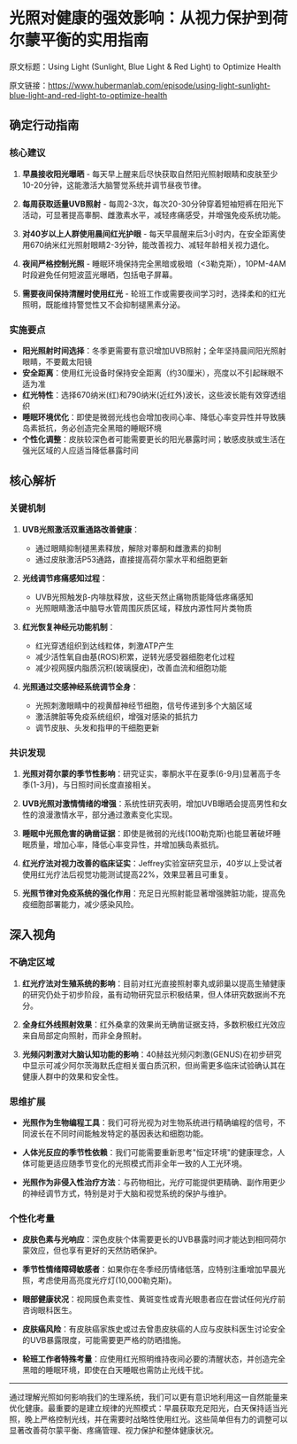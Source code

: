 # 光照对健康的强效影响：从视力保护到荷尔蒙平衡的实用指南

原文标题：Using Light (Sunlight, Blue Light & Red Light) to Optimize Health

原文链接：https://www.hubermanlab.com/episode/using-light-sunlight-blue-light-and-red-light-to-optimize-health

<YouTube videoId="UF0nqolsNZc" />

## 确定行动指南

### 核心建议

1. **早晨接收阳光曝晒** - 每天早上醒来后尽快获取自然阳光照射眼睛和皮肤至少10-20分钟，这能激活大脑警觉系统并调节昼夜节律。

2. **每周获取适量UVB照射** - 每周2-3次，每次20-30分钟穿着短袖短裤在阳光下活动，可显著提高睾酮、雌激素水平，减轻疼痛感受，并增强免疫系统功能。

3. **对40岁以上人群使用晨间红光护眼** - 每天早晨醒来后3小时内，在安全距离使用670纳米红光照射眼睛2-3分钟，能改善视力、减轻年龄相关视力退化。

4. **夜间严格控制光照** - 睡眠环境保持完全黑暗或极暗（<3勒克斯），10PM-4AM时段避免任何短波蓝光曝晒，包括电子屏幕。

5. **需要夜间保持清醒时使用红光** - 轮班工作或需要夜间学习时，选择柔和的红光照明，既能维持警觉性又不会抑制褪黑素分泌。

### 实施要点

- **阳光照射时间选择**：冬季更需要有意识增加UVB照射；全年坚持晨间阳光照射眼睛，不要戴太阳镜
- **安全距离**：使用红光设备时保持安全距离（约30厘米），亮度以不引起眯眼不适为准
- **红光特性**：选择670纳米(红)和790纳米(近红外)波长，这些波长能有效穿透组织
- **睡眠环境优化**：即使是微弱光线也会增加夜间心率、降低心率变异性并导致胰岛素抵抗，务必创造完全黑暗的睡眠环境
- **个性化调整**：皮肤较深色者可能需要更长的阳光暴露时间；敏感皮肤或生活在强光区域的人应适当降低暴露时间

## 核心解析

### 关键机制

1. **UVB光照激活双重通路改善健康**：
   - 通过眼睛抑制褪黑素释放，解除对睾酮和雌激素的抑制
   - 通过皮肤激活P53通路，直接提高荷尔蒙水平和细胞更新
   
2. **光线调节疼痛感知过程**：
   - UVB光照触发β-内啡肽释放，这些天然止痛物质能降低疼痛感知
   - 光照眼睛激活中脑导水管周围灰质区域，释放内源性阿片类物质
   
3. **红光恢复神经元功能机制**：
   - 红光穿透组织到达线粒体，刺激ATP产生
   - 减少活性氧自由基(ROS)积累，逆转光感受器细胞老化过程
   - 减少视网膜内脂质沉积(玻璃膜疣)，改善血流和细胞功能

4. **光照通过交感神经系统调节全身**：
   - 光照刺激眼睛中的视黄醇神经节细胞，信号传递到多个大脑区域
   - 激活脾脏等免疫系统组织，增强对感染的抵抗力
   - 调节皮肤、头发和指甲的干细胞更新

### 共识发现

1. **光照对荷尔蒙的季节性影响**：研究证实，睾酮水平在夏季(6-9月)显著高于冬季(1-3月)，与日照时间长度直接相关。

2. **UVB光照对激情情绪的增强**：系统性研究表明，增加UVB曝晒会提高男性和女性的浪漫激情水平，部分通过激素变化实现。

3. **睡眠中光照危害的确凿证据**：即使是微弱的光线(100勒克斯)也能显著破坏睡眠质量，增加心率，降低心率变异性，并增加胰岛素抵抗。

4. **红光疗法对视力改善的临床证实**：Jeffrey实验室研究显示，40岁以上受试者使用红光疗法后视觉功能测试提高22%，效果显著且可重复。

5. **光照节律对免疫系统的强化作用**：充足日光照射能显著增强脾脏功能，提高免疫细胞部署能力，减少感染风险。

## 深入视角

### 不确定区域

1. **红光疗法对生殖系统的影响**：目前对红光直接照射睾丸或卵巢以提高生殖健康的研究仍处于初步阶段，虽有动物研究显示积极结果，但人体研究数据尚不充分。

2. **全身红外线照射效果**：红外桑拿的效果尚无确凿证据支持，多数积极红光效应来自局部定向照射，而非全身照射。

3. **光频闪刺激对大脑认知功能的影响**：40赫兹光频闪刺激(GENUS)在初步研究中显示可减少阿尔茨海默氏症相关蛋白质沉积，但尚需更多临床试验确认其在健康人群中的效果和安全性。

### 思维扩展

- **光照作为生物编程工具**：我们可将光视为对生物系统进行精确编程的信号，不同波长在不同时间能触发特定的基因表达和细胞功能。

- **人体光反应的季节性依赖**：我们可能需要重新思考"恒定环境"的健康理念，人体可能更适应随季节变化的光照模式而非全年一致的人工光环境。

- **光照作为非侵入性治疗方法**：与药物相比，光疗可能提供更精确、副作用更少的神经调节方式，特别是对于大脑和视觉系统的保护与维护。

### 个性化考量

- **皮肤色素与光响应**：深色皮肤个体需要更长的UVB暴露时间才能达到相同荷尔蒙效应，但也享有更好的天然防晒保护。

- **季节性情绪障碍敏感者**：如果你在冬季经历情绪低落，应特别注重增加早晨光照，考虑使用高亮度光疗灯(10,000勒克斯)。

- **眼部健康状况**：视网膜色素变性、黄斑变性或青光眼患者应在尝试任何光疗前咨询眼科医生。

- **皮肤癌风险**：有皮肤癌家族史或过去曾患皮肤癌的人应与皮肤科医生讨论安全的UVB暴露限度，可能需要更严格的防晒措施。

- **轮班工作者特殊考量**：应使用红光照明维持夜间必要的清醒状态，并创造完全黑暗的睡眠环境，即使在白天睡眠也需防止光线干扰。

---

通过理解光照如何影响我们的生理系统，我们可以更有意识地利用这一自然能量来优化健康。最重要的是建立规律的光照模式：早晨获取充足阳光，白天保持适当光照，晚上严格控制光线，并在需要时战略性使用红光。这些简单但有力的调整可以显著改善荷尔蒙平衡、疼痛管理、视力保护和整体健康状况。
